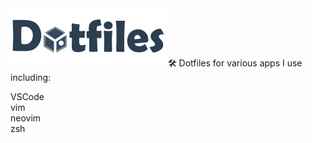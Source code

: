 <img src="/img/dotfiles-logo.png" alt="dotfiles logo"/>
🛠 Dotfiles for various apps I use including:  


VSCode  
vim   
neovim  
zsh   
